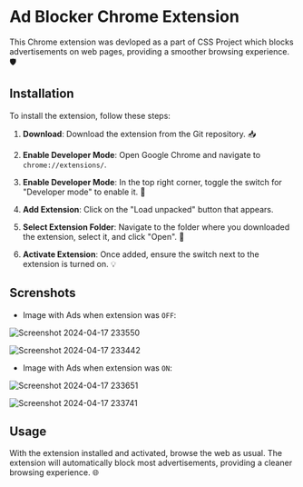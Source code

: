 # Ad Blocker Chrome Extension

This Chrome extension was devloped as a part of CSS Project which blocks advertisements on web pages, providing a smoother browsing experience. 🛡️

## Installation

To install the extension, follow these steps:

1. **Download**: Download the extension from the Git repository. 📥

2. **Enable Developer Mode**: Open Google Chrome and navigate to `chrome://extensions/`.

3. **Enable Developer Mode**: In the top right corner, toggle the switch for "Developer mode" to enable it. 🔧

4. **Add Extension**: Click on the "Load unpacked" button that appears. 

5. **Select Extension Folder**: Navigate to the folder where you downloaded the extension, select it, and click "Open". 📂

6. **Activate Extension**: Once added, ensure the switch next to the extension is turned on. 💡

## Screnshots
- Image with Ads when extension was `OFF`:
  
![Screenshot 2024-04-17 233550](https://github.com/chinmay0910/CSS-Project-Ad-blocker/assets/78205628/19141886-4cf5-4383-b040-32381349d72b)

![Screenshot 2024-04-17 233442](https://github.com/chinmay0910/CSS-Project-Ad-blocker/assets/78205628/71b50879-e23e-4fc0-9736-13be8961b33d)

- Image with Ads when extension was `ON`:

![Screenshot 2024-04-17 233651](https://github.com/chinmay0910/CSS-Project-Ad-blocker/assets/78205628/fc066d16-e85f-4eb5-94aa-b9178d28b8c7)

![Screenshot 2024-04-17 233741](https://github.com/chinmay0910/CSS-Project-Ad-blocker/assets/78205628/888e2acd-6c0b-487c-a4f8-d8d56d11f216)

## Usage

With the extension installed and activated, browse the web as usual. The extension will automatically block most advertisements, providing a cleaner browsing experience. 🌐
